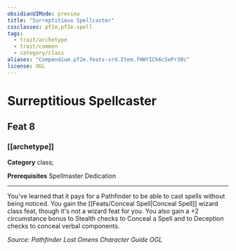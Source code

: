 ```yaml
---
obsidianUIMode: preview
title: "Surreptitious Spellcaster"
cssclasses: pf2e,pf2e-spell
tags:
  - trait/archetype
  - trait/common
  - category/class
aliases: "Compendium.pf2e.feats-srd.Item.fHWYICk6cSePr30c"
license: OGL
---
```

# Surreptitious Spellcaster
## Feat 8
### [[archetype]]

**Category** class; 



**Prerequisites** Spellmaster Dedication
* * *
You've learned that it pays for a Pathfinder to be able to cast spells without being noticed. You gain the [[Feats/Conceal Spell|Conceal Spell]] wizard class feat, though it's not a wizard feat for you. You also gain a +2 circumstance bonus to Stealth checks to Conceal a Spell and to Deception checks to conceal verbal components.

*Source: Pathfinder Lost Omens Character Guide*
*OGL*